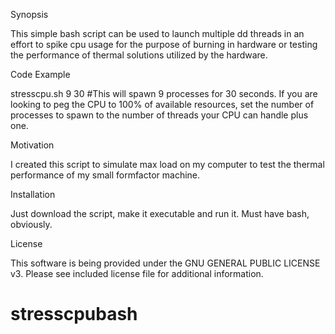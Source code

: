 Synopsis

This simple bash script can be used to launch multiple dd threads in an effort to spike cpu 
usage for the purpose of burning in hardware or testing the performance of thermal solutions 
utilized by the hardware.

Code Example

stresscpu.sh 9 30 #This will spawn 9 processes for 30 seconds.  If you are looking to peg the 
CPU to 100% of available resources, set the number of processes to spawn to the number of 
threads your CPU can handle plus one.

Motivation

I created this script to simulate max load on my computer to test the thermal performance of 
my small formfactor machine.

Installation

Just download the script, make it executable and run it.  Must have bash, obviously.

License

This software is being provided under the GNU GENERAL PUBLIC LICENSE v3. Please see included 
license file for additional information.
# stresscpubash
